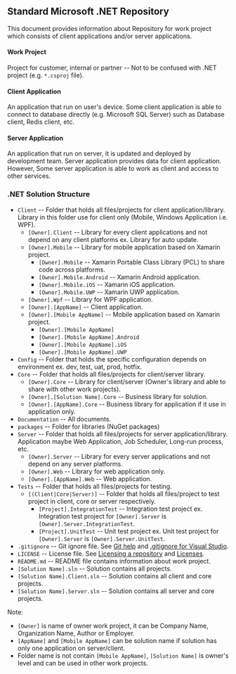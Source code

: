 ## Standard Microsoft .NET Repository

This document provides information about Repository for work project which consists of client applications and/or server applications.

#### Work Project
Project for customer, internal or partner -- Not to be confused with .NET project (e.g. `*.csproj` file).

#### Client Application
An application that run on user's device. Some client application is able to connect to database directly (e.g. Microsoft SQL Server) such as Database client, Redis client, etc.

#### Server Application
An application that run on server, it is updated and deployed by development team. Server application provides data for client application. However, Some server application is able to work as client and access to other services.

### .NET Solution Structure
- `Client` -- Folder that holds all files/projects for client application/library. Library in this folder use for client only (Mobile, Windows Application i.e. WPF). 
  - `[Owner].Client` -- Library for every client applications and not depend on any client platforms ex. Library for auto update.
  - `[Owner].Mobile` -- Library for mobile application based on Xamarin project.
    - `[Owner].Mobile` -- Xamarin Portable Class Library (PCL) to share code across platforms.
    - `[Owner].Mobile.Android` -- Xamarin Android application.
    - `[Owner].Mobile.iOS` -- Xamarin iOS application.
    - `[Owner].Mobile.UWP` -- Xamarin UWP application.
  - `[Owner].Wpf` -- Library for WPF application.
  - `[Owner].[AppName]` -- Client application.
  - `[Owner].[Mobile AppName]` -- Mobile application based on Xamarin project.
    - `[Owner].[Mobile AppName]`
    - `[Owner].[Mobile AppName].Android`
    - `[Owner].[Mobile AppName].iOS`
    - `[Owner].[Mobile AppName].UWP`
- `Config` -- Folder that holds the specific configuration depends on environment ex. dev, test, uat, prod, hotfix.
- `Core` -- Folder that holds all files/projects for client/server library.
  - `[Owner].Core` -- Library for client/server (Owner's library and able to share with other work projects).
  - `[Owner].[Solution Name].Core` -- Business library for solution.
  - `[Owner].[AppName].Core` -- Business library for application if it use in application only.
- `Documentation` -- All documents.
- `packages` -- Folder for libraries (NuGet packages)
- `Server` -- Folder that holds all files/projects for server application/library. Application maybe Web Application, Job Scheduler, Long-run process, etc.
  - `[Owner].Server` -- Library for every server applications and not depend on any server platforms.
  - `[Owner].Web` -- Library for web application only.
  - `[Owner].[AppName].Web` -- Web application.
- `Tests` -- Folder that holds all files/projects for testing.
  - `[(Client|Core|Server)]` -- Folder that holds all files/project to test project in client, core or server respectively.
    - `[Project].IntegrationTest` -- Integration test project ex. Integration test project for `[Owner].Server` is `[Owner].Server.IntegrationTest`.
    - `[Project].UnitTest` -- Unit test project ex. Unit test project for `[Owner].Server` is `[Owner].Server.UnitTest`.
- `.gitignore` -- Git ignore file. See [Git help](https://git-scm.com/docs/gitignore) and [.gitignore for Visual Studio](https://github.com/github/gitignore/blob/master/VisualStudio.gitignore).
- `LICENSE` -- License file. See [Licensing a repository](https://help.github.com/articles/licensing-a-repository/) and [Licenses](https://choosealicense.com/licenses/).
- `README.md` -- README file contains information about work project.
- `[Solution Name].sln` -- Solution contains all projects.
- `[Solution Name].Client.sln` -- Solution contains all client and core projects.
- `[Solution Name].Server.sln` -- Solution contains all server and core projects.

Note:
- `[Owner]` is name of owner work project, it can be Company Name, Organization Name, Author or Employer.
- `[AppName]` and `[Mobile AppName]` can be solution name if solution has only one application on server/client.
- Folder name is not contain `[Mobile AppName]`, `[Solution Name]` is owner's level and can be used in other work projects.
